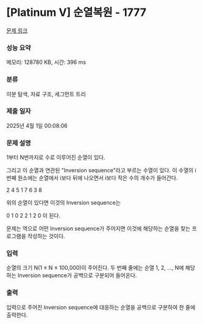# [Platinum V] 순열복원 - 1777 

[문제 링크](https://www.acmicpc.net/problem/1777) 

### 성능 요약

메모리: 128780 KB, 시간: 396 ms

### 분류

이분 탐색, 자료 구조, 세그먼트 트리

### 제출 일자

2025년 4월 1일 00:08:06

### 문제 설명

<p>1부터 N번까지로 수로 이루어진 순열이 있다.</p>

<p>그리고 이 순열과 연관된 "Inversion sequence"라고 부르는 수열이 있다. 이 수열의 i번째 원소에는 순열에서 i보다 뒤에 나오면서 i보다 작은 수의 개수가 들어간다.</p>

<p>2  4  5  1  7  6  3  8</p>

<p>위의 순열이 있다면 이것의 Inversion sequence는</p>

<p>0  1  0  2  2  1  2  0 이 된다.</p>

<p>문제는 역으로 어떤 Inversion sequence가 주어지면 이것에 해당하는 순열을 찾는 프로그램을 작성하는 것이다.</p>

### 입력 

 <p>순열의 크기 N(1 ≤ N ≤ 100,000)이 주어진다. 두 번째 줄에는 순열 1, 2, …, N에 해당하는 Inversion sequence가 공백으로 구분되어 들어온다.</p>

### 출력 

 <p>입력으로 주어진 Inversion sequence에 대응하는 순열을 공백으로 구분하여 한 줄에 출력한다.</p>


